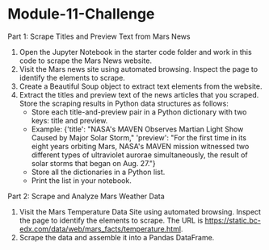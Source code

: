 # Module-11-Challenge
Part 1: Scrape Titles and Preview Text from Mars News
1. Open the Jupyter Notebook in the starter code folder and work in this code to scrape the Mars News website.
2. Visit the Mars news site using automated browsing. Inspect the page to identify the elements to scrape.
3. Create a Beautiful Soup object to extract text elements from the website.
4. Extract the titles and preview text of the news articles that you scraped. Store the scraping results in Python data structures as follows:
   - Store each title-and-preview pair in a Python dictionary with two keys: title and preview.
   - Example:
     {'title': "NASA's MAVEN Observes Martian Light Show Caused by Major Solar Storm,"
      'preview': "For the first time in its eight years orbiting Mars, NASA's MAVEN mission witnessed two different types of ultraviolet aurorae simultaneously, the result of solar storms that began on Aug. 27."}
   - Store all the dictionaries in a Python list.
   - Print the list in your notebook.

Part 2: Scrape and Analyze Mars Weather Data
1. Visit the Mars Temperature Data Site using automated browsing. Inspect the page to identify the elements to scrape. The URL is https://static.bc-edx.com/data/web/mars_facts/temperature.html.
2. Scrape the data and assemble it into a Pandas DataFrame.